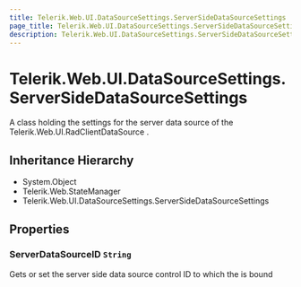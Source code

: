 ```yaml
---
title: Telerik.Web.UI.DataSourceSettings.ServerSideDataSourceSettings
page_title: Telerik.Web.UI.DataSourceSettings.ServerSideDataSourceSettings
description: Telerik.Web.UI.DataSourceSettings.ServerSideDataSourceSettings
---
```


# Telerik.Web.UI.DataSourceSettings.ServerSideDataSourceSettings

A class holding the settings for the server data source of the Telerik.Web.UI.RadClientDataSource .

## Inheritance Hierarchy

* System.Object
* Telerik.Web.StateManager
* Telerik.Web.UI.DataSourceSettings.ServerSideDataSourceSettings

## Properties

###  ServerDataSourceID `String`

Gets or set the server side data source control ID to which the  is bound

